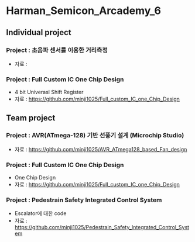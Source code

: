 # Harman_Semicon_Arcademy_6
## Individual project
### Project : 초음파 센서를 이용한 거리측정
*  자료 :

### Project : Full Custom IC One Chip Design
* 4 bit Univerasl Shift Register
* 자료 : https://github.com/minji1025/Full_custom_IC_one_Chip_Design


## Team project
### Project : AVR(ATmega-128) 기반 선풍기 설계 (Microchip Studio)
* 자료 : https://github.com/minji1025/AVR_ATmega128_based_Fan_design
  
### Project : Full Custom IC One Chip Design
* One Chip Design
* 자료 : https://github.com/minji1025/Full_custom_IC_one_Chip_Design

### Project : Pedestrain Safety Integrated Control System 
* Escalator에 대한 code
* 자료 : https://github.com/minji1025/Pedestrain_Safety_Integrated_Control_System
